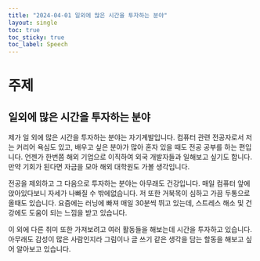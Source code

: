 ```yaml
---
title: "2024-04-01 일외에 많은 시간을 투자하는 분야"
layout: single
toc: true
toc_sticky: true
toc_label: Speech
---
```



# 주제

## 일외에 많은 시간을 투자하는 분야

제가 일 외에 많은 시간을 투자하는 분야는 자기계발입니다. 컴퓨터 관련 전공자로서 저는 커리어 욕심도 있고, 배우고 싶은 분야가 많아 혼자 있을 때도 전공 공부를 하는 편입니다. 언젠가 한번쯤 해외 기업으로 이직하여 외국 개발자들과 일해보고 싶기도 합니다. 만약 기회가 된다면 자금을 모아 해외 대학원도 가볼 생각입니다.

전공을 제외하고 그 다음으로 투자하는 분야는 아무래도 건강입니다. 매일 컴퓨터 앞에 앉아있다보니 자세가 나빠질 수 밖에없습니다. 저 또한 거북목이 심하고 가끔 두통으로 올때도 있습니다. 요즘에는 러닝에 빠져 매일 30분씩 뛰고 있는데, 스트레스 해소 및 건강에도 도움이 되는 느낌을 받고 있습니다.

이 외에 다른 취미 또한 가져보려고 여러 활동들을 해보는데 시간을 투자하고 있습니다. 아무래도 감성이 많은 사람인지라 그림이나 글 쓰기 같은 생각을 담는 할동을 해보고 싶어 알아보고 있습니다.
 



